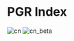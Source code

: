 # PGR Index

![cn](https://img.shields.io/badge/cn-3.6.13-blue)
![cn_beta](https://img.shields.io/badge/cn_beta-3.7.8-blue)
